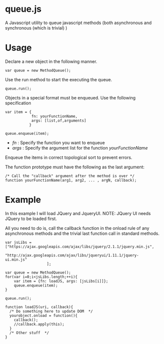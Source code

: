 queue.js
========

A Javascript utility to queue javascript methods (both asynchronous and synchronous (which is trivial) )

Usage
=====

Declare a new object in the following manner.
```
var queue = new MethodQueue();
```

Use the run method to start the executing the queue.
```
queue.run();
```


Objects in a special format must be enqueued. Use the following specification
```
var item = { 
            fn: yourFunctionName, 
            args: [list,of,arguments]
           }
           
queue.enqueue(item);
```
* *fn* : Specify the function you want to enqueue
* *args* : Specify the argument list for the function *yourFunctionName*

Enqueue the items in correct topological sort to prevent errors.

The function prototype must have the following as the last argument:
```
/* Call the "callback" argument after the method is over */
function yourFunctionName(arg1, arg2, ... , argN, callback);
```

Example
=======
In this example I will load JQuery and JqueryUI. 
NOTE: JQuery UI needs JQuery to be loaded first.

All you need to do is, call the callback function in the onload rule of any asynchronous methods and the trivial last function call in standard methods.

```
var jsLibs = ["https://ajax.googleapis.com/ajax/libs/jquery/2.1.1/jquery.min.js",
			        "http://ajax.googleapis.com/ajax/libs/jqueryui/1.11.1/jquery-ui.min.js"
			       ];
			       
var queue = new MethodQueue();
for(var i=0;i<jsLibs.length;++i){
	var item = {fn: loadJS, args: [jsLibs[i]]};
	queue.enqueue(item);
}

queue.run();

function loadJS(uri, callback){
  /* Do something here to update DOM  */
  yourobject.onload = function(){
    callback();
    //callback.apply(this);
  }
  /* Other stuff  */
}
```
